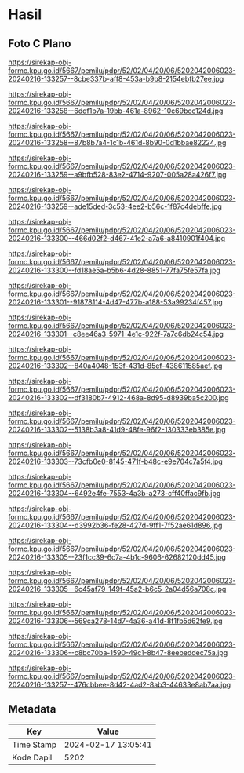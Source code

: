 # Hasil

## Foto C Plano

https://sirekap-obj-formc.kpu.go.id/5667/pemilu/pdpr/52/02/04/20/06/5202042006023-20240216-133257--8cbe337b-aff8-453a-b9b8-2154ebfb27ee.jpg

https://sirekap-obj-formc.kpu.go.id/5667/pemilu/pdpr/52/02/04/20/06/5202042006023-20240216-133258--6ddf1b7a-19bb-461a-8962-10c69bcc124d.jpg

https://sirekap-obj-formc.kpu.go.id/5667/pemilu/pdpr/52/02/04/20/06/5202042006023-20240216-133258--87b8b7a4-1c1b-461d-8b90-0d1bbae82224.jpg

https://sirekap-obj-formc.kpu.go.id/5667/pemilu/pdpr/52/02/04/20/06/5202042006023-20240216-133259--a9bfb528-83e2-4714-9207-005a28a426f7.jpg

https://sirekap-obj-formc.kpu.go.id/5667/pemilu/pdpr/52/02/04/20/06/5202042006023-20240216-133259--ade15ded-3c53-4ee2-b56c-1f87c4debffe.jpg

https://sirekap-obj-formc.kpu.go.id/5667/pemilu/pdpr/52/02/04/20/06/5202042006023-20240216-133300--466d02f2-d467-41e2-a7a6-a8410901f404.jpg

https://sirekap-obj-formc.kpu.go.id/5667/pemilu/pdpr/52/02/04/20/06/5202042006023-20240216-133300--fd18ae5a-b5b6-4d28-8851-77fa75fe57fa.jpg

https://sirekap-obj-formc.kpu.go.id/5667/pemilu/pdpr/52/02/04/20/06/5202042006023-20240216-133301--91878114-4d47-477b-a188-53a99234f457.jpg

https://sirekap-obj-formc.kpu.go.id/5667/pemilu/pdpr/52/02/04/20/06/5202042006023-20240216-133301--c8ee46a3-5971-4e1c-922f-7a7c6db24c54.jpg

https://sirekap-obj-formc.kpu.go.id/5667/pemilu/pdpr/52/02/04/20/06/5202042006023-20240216-133302--840a4048-153f-431d-85ef-438611585aef.jpg

https://sirekap-obj-formc.kpu.go.id/5667/pemilu/pdpr/52/02/04/20/06/5202042006023-20240216-133302--df3180b7-4912-468a-8d95-d8939ba5c200.jpg

https://sirekap-obj-formc.kpu.go.id/5667/pemilu/pdpr/52/02/04/20/06/5202042006023-20240216-133302--5138b3a8-41d9-48fe-96f2-130333eb385e.jpg

https://sirekap-obj-formc.kpu.go.id/5667/pemilu/pdpr/52/02/04/20/06/5202042006023-20240216-133303--73cfb0e0-8145-471f-b48c-e9e704c7a5f4.jpg

https://sirekap-obj-formc.kpu.go.id/5667/pemilu/pdpr/52/02/04/20/06/5202042006023-20240216-133304--6492e4fe-7553-4a3b-a273-cff40ffac9fb.jpg

https://sirekap-obj-formc.kpu.go.id/5667/pemilu/pdpr/52/02/04/20/06/5202042006023-20240216-133304--d3992b36-fe28-427d-9ff1-7f52ae61d896.jpg

https://sirekap-obj-formc.kpu.go.id/5667/pemilu/pdpr/52/02/04/20/06/5202042006023-20240216-133305--23f1cc39-6c7a-4b1c-9606-62682120dd45.jpg

https://sirekap-obj-formc.kpu.go.id/5667/pemilu/pdpr/52/02/04/20/06/5202042006023-20240216-133305--6c45af79-149f-45a2-b6c5-2a04d56a708c.jpg

https://sirekap-obj-formc.kpu.go.id/5667/pemilu/pdpr/52/02/04/20/06/5202042006023-20240216-133306--569ca278-14d7-4a36-a41d-8f1fb5d62fe9.jpg

https://sirekap-obj-formc.kpu.go.id/5667/pemilu/pdpr/52/02/04/20/06/5202042006023-20240216-133306--c8bc70ba-1590-49c1-8b47-8eebeddec75a.jpg

https://sirekap-obj-formc.kpu.go.id/5667/pemilu/pdpr/52/02/04/20/06/5202042006023-20240216-133257--476cbbee-8d42-4ad2-8ab3-44633e8ab7aa.jpg


## Metadata

| Key        | Value               |
| ---------- | ------------------- |
| Time Stamp | 2024-02-17 13:05:41 |
| Kode Dapil | 5202                |



